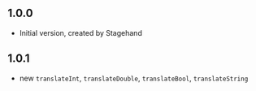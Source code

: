 ## 1.0.0

- Initial version, created by Stagehand

## 1.0.1

- new `translateInt`, `translateDouble`, `translateBool`, `translateString` 